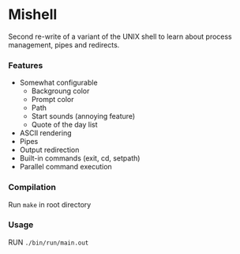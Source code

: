 # Mishell

Second re-write of a variant of the UNIX shell to learn about process management, pipes and redirects.


### Features


- Somewhat configurable
	- Backgroung color
	- Prompt color
	- Path
	- Start sounds (annoying feature)
	- Quote of the day list
- ASCII rendering
- Pipes
- Output redirection
- Built-in commands (exit, cd, setpath)
- Parallel command execution


### Compilation


Run `make` in root directory


### Usage


RUN `./bin/run/main.out`


